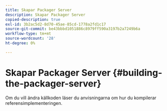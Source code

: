 ```yaml
---
title: Skapar Packager Server
description: Skapar Packager Server
copied-description: true
exl-id: 3b2ac5d2-8d70-45ae-85cd-1778a2fd1c17
source-git-commit: be43bbbd1051886c8979ff590a3197b2a7249b6a
workflow-type: tm+mt
source-wordcount: '28'
ht-degree: 0%

---
```


# Skapar Packager Server {#building-the-packager-server}

Om du vill ändra källkoden läser du anvisningarna om hur du kompilerar referensimplementeringen.
